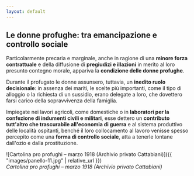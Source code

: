 ```yaml
---
layout: default
---
```


## Le donne profughe: tra emancipazione e controllo sociale

Particolarmente precaria e marginale, anche in ragione di una **minore forza contrattuale** e della diffusione di **pregiudizi e illazioni** in merito al loro presunto contegno morale, appariva la **condizione delle donne profughe**.

Durante il profugato le donne assunsero, tuttavia, un **inedito ruolo decisionale**: in assenza dei mariti, le scelte più importanti, come il tipo di alloggio o la richiesta di un sussidio, erano delegate a loro, che dovettero farsi carico della sopravvivenza della famiglia. 

Impiegate nei lavori agricoli, come domestiche o in **laboratori per la confezione di indumenti civili e militari**, esse dettero un **contributo tutt'altro che trascurabile all'economia di guerra** e al sistema produttivo delle località ospitanti, benché il loro collocamento al lavoro venisse spesso percepito come una **forma di controllo sociale**, atta a tenerle lontane dall'ozio e dalla prostituzione.


![Cartolina pro profughi – marzo 1918 (Archivio privato Cattabiani)]({{ "images/panello-11.jpg" | relative_url }})  
*Cartolina pro profughi – marzo 1918 (Archivio privato Cattabiani)*
